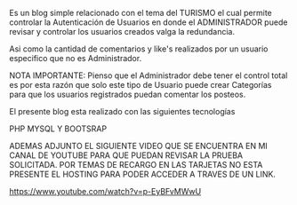Es un blog simple relacionado con el tema del TURISMO el cual permite controlar la Autenticación de Usuarios en donde el ADMINISTRADOR puede revisar y controlar los usuarios creados valga la redundancia.

Asi como la cantidad de comentarios y like's realizados por un usuario especifico que no es Administrador.

NOTA IMPORTANTE: Pienso que el Administrador debe tener el control total es por esta razón que solo este tipo de Usuario puede crear Categorías para que los usuarios registrados puedan comentar los posteos.

El presente blog esta realizado con las siguientes tecnologías

PHP
MYSQL Y
BOOTSRAP

ADEMAS ADJUNTO EL SIGUIENTE VIDEO QUE SE ENCUENTRA EN MI CANAL DE YOUTUBE PARA QUE PUEDAN REVISAR LA PRUEBA SOLICITADA. POR TEMAS DE RECARGO EN LAS TARJETAS NO ESTA PRESENTE EL HOSTING PARA PODER ACCEDER A TRAVES DE UN LINK.


https://www.youtube.com/watch?v=p-EyBFvMWwU





